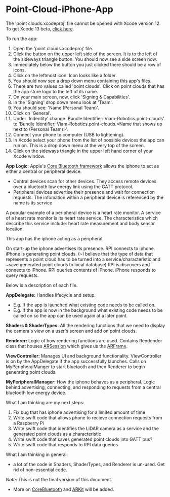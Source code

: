 # Point-Cloud-iPhone-App

The 'point clouds.xcodeproj' file cannot be opened with Xcode version 12.
To get Xcode 13 beta, [click here](https://developer.apple.com/xcode/).

To run the app:
1. Open the 'point clouds.xcodeproj' file.
2. Click the button on the upper left side of the screen. It is to the left of the sideways triangle button. You should now see a side screen now.
3. Immediately below the button you just clicked there should be a row of icons.
4. Click on the leftmost icon. Icon looks like a folder.
5. You should now see a drop down menu containing this app's files.
6. There are two values called 'point clouds'. Click on point clouds that has the app store logo to the left of its name.
7. On your main screen, now, click 'Signing & Capabilities'.
8. In the 'Signing' drop down menu look at 'Team'.
9. You should see: 'Name (Personal Team)'.
10. Click on 'General'.
11. Under 'Indentity' change 'Bundle Identifier: Viam-Robotics.point-clouds' to 'Bundle Identifier: Viam-Robotics.point-clouds.<Name that shows up next to (Personal Team)>'.
12. Connect your phone to computer (USB to lightening).
13. In Xcode select your phone from the list of possible devices the app can run on. This is a drop down menu at the very top of the screen.
14. Click on the sideways triangle in the upper left hand corner of your Xcode window.

**App Logic**:
Apple's [Core Bluetooth framework](https://developer.apple.com/documentation/corebluetooth) allows the iphone to act as either a central or peripheral device.
- Central devices scan for other devices. They access remote devices over a bluetooth low energy link using the GATT protocol.
- Peripheral devices advertise their presence and wait for connection requests. The infomation within a peripheral device is referenced by the name is its service

A popular example of a peripheral device is a heart rate monitor.
A service of a heart rate monitor is its heart rate service.
The characteristics which describe this service include: heart rate measurement and body sensor location.

This app has the iphone acting as a peripheral.

On start-up the iphone advertises its presence. RPI connects to iphone.
iPhone is generating point clouds. (~I believe that the type of data that represents a point cloud has to be turned into a service/characteristic and ~save generated point clouds to local database) RPI is discovers and connects to iPhone. RPI queries contents of iPhone. iPhone responds to query requests.



Below is a description of each file.

**AppDelegate:** Handles lifecycle and setup.
- E.g. If the app is launched what existing code needs to be called on.
- E.g. If the app is now in the background what existing code needs to be called on so the app can be used again at a later point.

**Shaders & ShaderTypes:** All the rendering functions that we need to display the camera's view on a user's screen and add on point clouds.

**Renderer:** Logic of how rendering functions are used. Contains Rendender class that houses [ARSession](https://developer.apple.com/documentation/arkit/arsession) which gives us the [ARFrame](https://developer.apple.com/documentation/arkit/arframe).


**ViewController:** Manages UI and background functionality. ViewController is on by the AppDelegate if the app successfully launches. Calls on MyPeripheralManger to start bluetooth and then Renderer to begin generating point clouds.

**MyPeripheralManager:** How the iphone behaves as a peripheral. Logic behind advertising, connecting, and responding to requests from a central bluetooth low energy device.

What I am thinking are my next steps:
1. Fix bug that has iphone advertising for a limited amount of time
2. Write swift code that allows phone to recieve connection requests from a Raspberry Pi
3. Write swift code that identifies the LiDAR camera as a service and the generated point clouds as a characteristic
4. Write swift code that saves generated point clouds into GATT bus?
5. Write swift code that responds to RPI data queries


What I am thinking in general:
- a lot of the code in Shaders, ShaderTypes, and Renderer is un-used. Get rid of non-essential code.


*Note*: This is not the final version of this document.
* More on [CoreBluetooth](https://developer.apple.com/documentation/corebluetooth) and [ARKit](https://developer.apple.com/documentation/arkit/) will be added.


